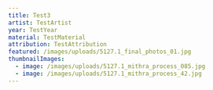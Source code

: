 ```yaml
---
title: Test3
artist: TestArtist
year: TestYear
material: TestMaterial
attribution: TestAttribution
featured: /images/uploads/5127.1_final_photos_01.jpg
thumbnailImages:
  - image: /images/uploads/5127.1_mithra_process_085.jpg
  - image: /images/uploads/5127.1_mithra_process_42.jpg
---
```

